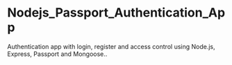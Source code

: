 # Nodejs_Passport_Authentication_App

Authentication app with login, register and access control using Node.js, Express, Passport and Mongoose..
